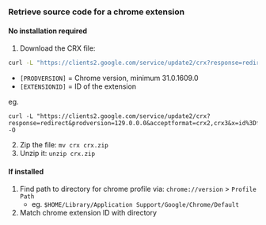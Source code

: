 
### Retrieve source code for a chrome extension

#### No installation required

1. Download the CRX file:

```sh
curl -L "https://clients2.google.com/service/update2/crx?response=redirect&prodversion=[PRODVERSION]&acceptformat=crx2,crx3&x=id%3D[EXTENSIONID]%26uc" -O
```
- `[PRODVERSION]` = Chrome version, minimum 31.0.1609.0
- `[EXTENSIONID]` = ID of the extension

eg.

```
curl -L "https://clients2.google.com/service/update2/crx?response=redirect&prodversion=129.0.0.0&acceptformat=crx2,crx3&x=id%3Dfbeeakkgbicfdjofohpdfjhfpfiglmhh%26uc" -O
```

2. Zip the file: `mv crx crx.zip`
3. Unzip it: `unzip crx.zip`

#### If installed
1. Find path to directory for chrome profile via: `chrome://version` > `Profile Path`
	- eg. `$HOME/Library/Application Support/Google/Chrome/Default`
2. Match chrome extension ID with directory
